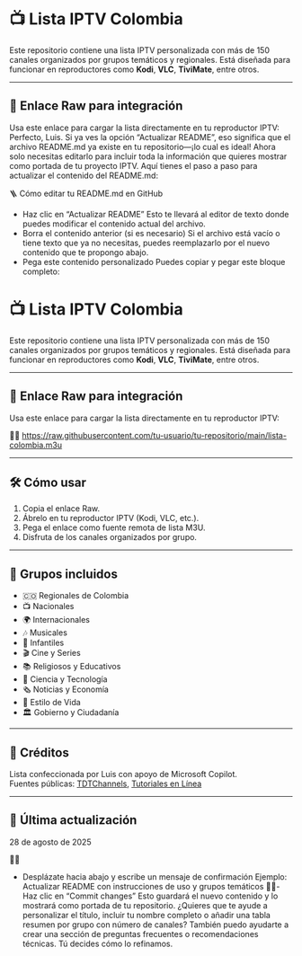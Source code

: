 # 📺 Lista IPTV Colombia

Este repositorio contiene una lista IPTV personalizada con más de 150 canales organizados por grupos temáticos y regionales. Está diseñada para funcionar en reproductores como **Kodi**, **VLC**, **TiviMate**, entre otros.

---

## 🔗 Enlace Raw para integración

Usa este enlace para cargar la lista directamente en tu reproductor IPTV:
Perfecto, Luis. Si ya ves la opción “Actualizar README”, eso significa que el archivo README.md ya existe en tu repositorio—¡lo cual es ideal! Ahora solo necesitas editarlo para incluir toda la información que quieres mostrar como portada de tu proyecto IPTV.
Aquí tienes el paso a paso para actualizar el contenido del README.md:

🪜 Cómo editar tu README.md en GitHub
- Haz clic en “Actualizar README”
Esto te llevará al editor de texto donde puedes modificar el contenido actual del archivo.
- Borra el contenido anterior (si es necesario)
Si el archivo está vacío o tiene texto que ya no necesitas, puedes reemplazarlo por el nuevo contenido que te propongo abajo.
- Pega este contenido personalizado
Puedes copiar y pegar este bloque completo:
# 📺 Lista IPTV Colombia

Este repositorio contiene una lista IPTV personalizada con más de 150 canales organizados por grupos temáticos y regionales. Está diseñada para funcionar en reproductores como **Kodi**, **VLC**, **TiviMate**, entre otros.

---

## 🔗 Enlace Raw para integración

Usa este enlace para cargar la lista directamente en tu reproductor IPTV:


https://raw.githubusercontent.com/tu-usuario/tu-repositorio/main/lista-colombia.m3u

---

## 🛠️ Cómo usar

1. Copia el enlace Raw.
2. Ábrelo en tu reproductor IPTV (Kodi, VLC, etc.).
3. Pega el enlace como fuente remota de lista M3U.
4. Disfruta de los canales organizados por grupo.

---

## 📂 Grupos incluidos

- 🇨🇴 Regionales de Colombia  
- 📺 Nacionales  
- 🌍 Internacionales  
- 🎶 Musicales  
- 👶 Infantiles  
- 🎬 Cine y Series  
- 📚 Religiosos y Educativos  
- 🧪 Ciencia y Tecnología  
- 🗞️ Noticias y Economía  
- 🧘 Estilo de Vida  
- 🏛️ Gobierno y Ciudadanía  

---

## 🙌 Créditos

Lista confeccionada por Luis con apoyo de Microsoft Copilot.  
Fuentes públicas: [TDTChannels](https://github.com/LaQuay/TDTChannels), [Tutoriales en Línea](https://tutorialesenlinea.es/3764-lista-iptv-con-canales-para-colombia.html)

---

## 📅 Última actualización

28 de agosto de 2025


- Desplázate hacia abajo y escribe un mensaje de confirmación
Ejemplo:
Actualizar README con instrucciones de uso y grupos temáticos
- Haz clic en “Commit changes”
Esto guardará el nuevo contenido y lo mostrará como portada de tu repositorio.
¿Quieres que te ayude a personalizar el título, incluir tu nombre completo o añadir una tabla resumen por grupo con número de canales? También puedo ayudarte a crear una sección de preguntas frecuentes o recomendaciones técnicas. Tú decides cómo lo refinamos.
